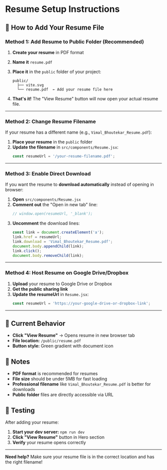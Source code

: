 # Resume Setup Instructions

## 📄 How to Add Your Resume File

### Method 1: Add Resume to Public Folder (Recommended)

1. **Create your resume** in PDF format
2. **Name it** `resume.pdf` 
3. **Place it** in the `public` folder of your project:
   ```
   public/
     ├── vite.svg
     └── resume.pdf  ← Add your resume file here
   ```

4. **That's it!** The "View Resume" button will now open your actual resume file.

---

### Method 2: Change Resume Filename

If your resume has a different name (e.g., `Vimal_Bhoutekar_Resume.pdf`):

1. **Place your resume** in the `public` folder
2. **Update the filename** in `src/components/Resume.jsx`:
   ```javascript
   const resumeUrl = '/your-resume-filename.pdf';
   ```

---

### Method 3: Enable Direct Download

If you want the resume to **download automatically** instead of opening in browser:

1. **Open** `src/components/Resume.jsx`
2. **Comment out** the "Open in new tab" line:
   ```javascript
   // window.open(resumeUrl, '_blank');
   ```
3. **Uncomment** the download lines:
   ```javascript
   const link = document.createElement('a');
   link.href = resumeUrl;
   link.download = 'Vimal_Bhoutekar_Resume.pdf';
   document.body.appendChild(link);
   link.click();
   document.body.removeChild(link);
   ```

---

### Method 4: Host Resume on Google Drive/Dropbox

1. **Upload** your resume to Google Drive or Dropbox
2. **Get the public sharing link**
3. **Update the resumeUrl** in `Resume.jsx`:
   ```javascript
   const resumeUrl = 'https://your-google-drive-or-dropbox-link';
   ```

---

## 🎯 Current Behavior

- **Click "View Resume"** → Opens resume in new browser tab
- **File location:** `/public/resume.pdf`
- **Button style:** Green gradient with document icon

## 📝 Notes

- **PDF format** is recommended for resumes
- **File size** should be under 5MB for fast loading
- **Professional filename** like `Vimal_Bhoutekar_Resume.pdf` is better for downloads
- **Public folder** files are directly accessible via URL

## 🚀 Testing

After adding your resume:
1. **Start your dev server:** `npm run dev`
2. **Click "View Resume"** button in Hero section
3. **Verify** your resume opens correctly

---

**Need help?** Make sure your resume file is in the correct location and has the right filename!